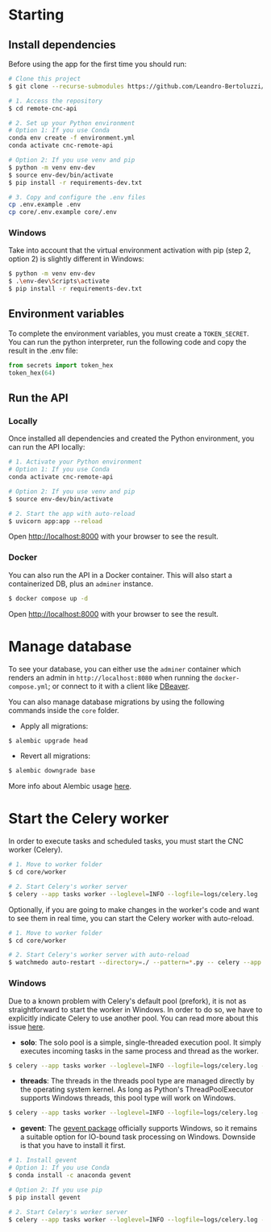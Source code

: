 # Starting

## Install dependencies

Before using the app for the first time you should run:

```bash
# Clone this project
$ git clone --recurse-submodules https://github.com/Leandro-Bertoluzzi/remote-cnc-api

# 1. Access the repository
$ cd remote-cnc-api

# 2. Set up your Python environment
# Option 1: If you use Conda
conda env create -f environment.yml
conda activate cnc-remote-api

# Option 2: If you use venv and pip
$ python -m venv env-dev
$ source env-dev/bin/activate
$ pip install -r requirements-dev.txt

# 3. Copy and configure the .env files
cp .env.example .env
cp core/.env.example core/.env
```

### Windows

Take into account that the virtual environment activation with pip (step 2, option 2) is slightly different in Windows:

```bash
$ python -m venv env-dev
$ .\env-dev\Scripts\activate
$ pip install -r requirements-dev.txt
```

## Environment variables

To complete the environment variables, you must create a `TOKEN_SECRET`. You can run the python interpreter, run the following code and copy the result in the .env file:
```python
from secrets import token_hex
token_hex(64)
```

## Run the API

### Locally

Once installed all dependencies and created the Python environment, you can run the API locally:

```bash
# 1. Activate your Python environment
# Option 1: If you use Conda
conda activate cnc-remote-api

# Option 2: If you use venv and pip
$ source env-dev/bin/activate

# 2. Start the app with auto-reload
$ uvicorn app:app --reload
```

Open [http://localhost:8000](http://localhost:8000) with your browser to see the result.

### Docker

You can also run the API in a Docker container. This will also start a containerized DB, plus an `adminer` instance.

```bash
$ docker compose up -d
```

Open [http://localhost:8000](http://localhost:8000) with your browser to see the result.

# Manage database

To see your database, you can either use the `adminer` container which renders an admin in `http://localhost:8080` when running the `docker-compose.yml`; or connect to it with a client like [DBeaver](https://dbeaver.io/).

You can also manage database migrations by using the following commands inside the `core` folder.

- Apply all migrations:

```bash
$ alembic upgrade head
```

- Revert all migrations:

```bash
$ alembic downgrade base
```

More info about Alembic usage [here](https://alembic.sqlalchemy.org/en/latest/tutorial.html).

# Start the Celery worker

In order to execute tasks and scheduled tasks, you must start the CNC worker (Celery).

```bash
# 1. Move to worker folder
$ cd core/worker

# 2. Start Celery's worker server
$ celery --app tasks worker --loglevel=INFO --logfile=logs/celery.log
```

Optionally, if you are going to make changes in the worker's code and want to see them in real time, you can start the Celery worker with auto-reload.

```bash
# 1. Move to worker folder
$ cd core/worker

# 2. Start Celery's worker server with auto-reload
$ watchmedo auto-restart --directory=./ --pattern=*.py -- celery --app tasks worker --loglevel=INFO --logfile=logs/celery.log
```

### Windows

Due to a known problem with Celery's default pool (prefork), it is not as straightforward to start the worker in Windows. In order to do so, we have to explicitly indicate Celery to use another pool. You can read more about this issue [here](https://celery.school/celery-on-windows).

- **solo**: The solo pool is a simple, single-threaded execution pool. It simply executes incoming tasks in the same process and thread as the worker.

```bash
$ celery --app tasks worker --loglevel=INFO --logfile=logs/celery.log --pool=solo
```

- **threads**: The threads in the threads pool type are managed directly by the operating system kernel. As long as Python's ThreadPoolExecutor supports Windows threads, this pool type will work on Windows.

```bash
$ celery --app tasks worker --loglevel=INFO --logfile=logs/celery.log --pool=threads
```

- **gevent**: The [gevent package](http://www.gevent.org/) officially supports Windows, so it remains a suitable option for IO-bound task processing on Windows. Downside is that you have to install it first.

```bash
# 1. Install gevent
# Option 1: If you use Conda
$ conda install -c anaconda gevent

# Option 2: If you use pip
$ pip install gevent

# 2. Start Celery's worker server
$ celery --app tasks worker --loglevel=INFO --logfile=logs/celery.log --pool=gevent
```
